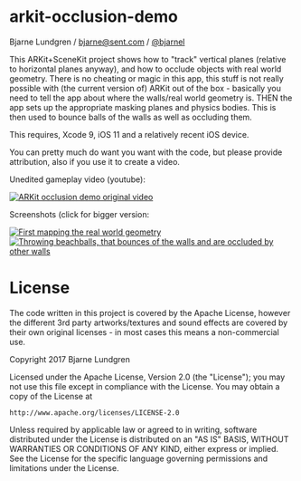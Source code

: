 # arkit-occlusion-demo
Bjarne Lundgren / bjarne@sent.com / [@bjarnel](https://twitter.com/bjarnel)

This ARKit+SceneKit project shows how to "track" vertical planes (relative to horizontal planes anyway), and how to occlude objects with real world geometry. There is no cheating or magic in this app, this stuff is not really possible with (the current version of) ARKit out of the box - basically you need to tell the app about where the walls/real world geometry is. THEN the app sets up the appropriate masking planes and physics bodies. This is then used to bounce balls of the walls as well as occluding them.

This requires, Xcode 9, iOS 11 and a relatively recent iOS device.

You can pretty much do want you want with the code, but please provide attribution, also if you use it to create a video.

Unedited gameplay video (youtube):

[![ARKit occlusion demo original video](https://raw.githubusercontent.com/bjarnel/arkit-occlusion/master/img/youtube_vid.png)](https://youtu.be/akCCwPeHF9k "ARKit occlusion demo original video")

Screenshots (click for bigger version:

[![First mapping the real world geometry](https://raw.githubusercontent.com/bjarnel/arkit-occlusion/master/img/screenshot-beginning-thumbnail.png)](https://raw.githubusercontent.com/bjarnel/arkit-occlusion/master/img/screenshot-beginning.png "[First mapping the real world geometry")
[![Throwing beachballs, that bounces of the walls and are occluded by other walls](https://raw.githubusercontent.com/bjarnel/arkit-occlusion/master/img/screenshot-blocks-thumbnail.png)](https://raw.githubusercontent.com/bjarnel/arkit-occlusion/master/img/screenshot-blocks.png "Throwing beachballs, that bounces of the walls and are occluded by other walls")


License
=======
The code written in this project is covered by the Apache License, however the different 3rd party artworks/textures and sound effects are covered by their own original licenses - in most cases this means a non-commercial use.

Copyright 2017 Bjarne Lundgren

Licensed under the Apache License, Version 2.0 (the "License");
you may not use this file except in compliance with the License.
You may obtain a copy of the License at

    http://www.apache.org/licenses/LICENSE-2.0

Unless required by applicable law or agreed to in writing, software
distributed under the License is distributed on an "AS IS" BASIS,
WITHOUT WARRANTIES OR CONDITIONS OF ANY KIND, either express or implied.
See the License for the specific language governing permissions and
limitations under the License.
